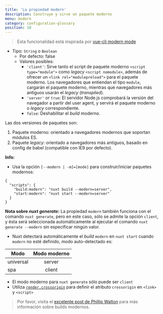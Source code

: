```yaml
---
title: 'La propiedad modern'
description: Construye y sirve un paquete moderno
menu: modern
category: configuration-glossary
position: 18
---
```


> Esta funcionalidad está inspirada por [vue-cli modern mode](https://cli.vuejs.org/guide/browser-compatibility.html#modern-mode)

- Tipo: `String` o `Boolean`
  - Por defecto: false
  - Valores posibles:
    - `'client'`: Sirve tanto el script de paquete moderno `<script type="module">` como _legacy_ `<script nomodule>`, además de ofrecer un `<link rel="modulepreload">` para el paquete moderno. Los navegadores que entiendan el tipo `module`, cargarán el paquete moderno, mientras que navegadores más antiguos usarán el _legacy_ (_transpiled_).
    - `'server'` or `true`: El servidor Node.js comprobará la versión del navegador a partir del user agent, y servirá el paquete moderno o _legacy_ correspondiente.
    - `false`: Deshabilitar el _build_ moderno.

Las dos versiones de paquetes son:

1. Paquete moderno: orientado a navegadores modernos que soportan módulos ES.
1. Paquete _legacy_: orientado a navegadores más antiguos, basado en config de babel (compatible con IE9 por defecto).

**Info:**

- Usa la opción `[--modern | -m]=[mode]` para construir/iniciar paquetes modernos:

```json{}[package.json]
{
  "scripts": {
    "build:modern": "nuxt build --modern=server",
    "start:modern": "nuxt start --modern=server"
  }
}
```

**Nota sobre _nuxt generate_:** La propiedad `modern` también funciona con el comando `nuxt generate`, pero en este caso, sólo se admite la opción `client`, y ésta será seleccionada automáticamente al ejecutar el comando `nuxt generate --modern` sin especificar ningún valor.

- Nuxt detectará automáticamente el _build_ `modern` en `nuxt start` cuando `modern` no esté definido, modo auto-detectado es:

| Modo      | Modo moderno |
| --------- | :---------: |
| universal |   server    |
| spa       |   client    |

- El modo moderno para `nuxt generate` sólo puede ser `client`
- Utiliza [`render.crossorigin`](/guides/configuration-glossary/configuration-render#crossorigin) para definir el atributo `crossorigin` en `<link>` y `<script>`

> Por favor, visita el [excelente post de Phillip Walton](https://philipwalton.com/articles/deploying-es2015-code-in-production-today/) para más información sobre builds modernos.
